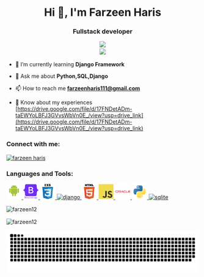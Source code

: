 <h1 align="center">Hi 👋, I'm Farzeen Haris</h1>
<h3 align="center">Fullstack developer</h3>

<div align="center">
  <img src="https://user-images.githubusercontent.com/78724676/107845321-998ad500-6e00-11eb-8f60-a90db837bdb2.gif"/>
</div>

<div align="center">
  <img src="https://i.pinimg.com/736x/ba/ab/89/baab898b47aff8f168978cda57219aec.jpg"/>
</div>

- 🌱 I’m currently learning **Django Framework**

- 💬 Ask me about **Python,SQL,Django**

- 📫 How to reach me **farzeenharis111@gmail.com**

- 📄 Know about my experiences [https://drive.google.com/file/d/17FNDetADm-taEWYoLBFJ3GVvsWbVn0E_/view?usp=drive_link](https://drive.google.com/file/d/17FNDetADm-taEWYoLBFJ3GVvsWbVn0E_/view?usp=drive_link)

<h3 align="left">Connect with me:</h3>
<p align="left">
<a href="https://linkedin.com/in/farzeen haris" target="blank"><img align="center" src="https://raw.githubusercontent.com/rahuldkjain/github-profile-readme-generator/master/src/images/icons/Social/linked-in-alt.svg" alt="farzeen haris" height="30" width="40" /></a>
</p>

<h3 align="left">Languages and Tools:</h3>
<p align="left"> <a href="https://developer.android.com" target="_blank" rel="noreferrer"> <img src="https://raw.githubusercontent.com/devicons/devicon/master/icons/android/android-original-wordmark.svg" alt="android" width="40" height="40"/> </a> <a href="https://getbootstrap.com" target="_blank" rel="noreferrer"> <img src="https://raw.githubusercontent.com/devicons/devicon/master/icons/bootstrap/bootstrap-plain-wordmark.svg" alt="bootstrap" width="40" height="40"/> </a> <a href="https://www.w3schools.com/css/" target="_blank" rel="noreferrer"> <img src="https://raw.githubusercontent.com/devicons/devicon/master/icons/css3/css3-original-wordmark.svg" alt="css3" width="40" height="40"/> </a> <a href="https://www.djangoproject.com/" target="_blank" rel="noreferrer"> <img src="https://cdn.worldvectorlogo.com/logos/django.svg" alt="django" width="40" height="40"/> </a> <a href="https://www.w3.org/html/" target="_blank" rel="noreferrer"> <img src="https://raw.githubusercontent.com/devicons/devicon/master/icons/html5/html5-original-wordmark.svg" alt="html5" width="40" height="40"/> </a> <a href="https://developer.mozilla.org/en-US/docs/Web/JavaScript" target="_blank" rel="noreferrer"> <img src="https://raw.githubusercontent.com/devicons/devicon/master/icons/javascript/javascript-original.svg" alt="javascript" width="40" height="40"/> </a> <a href="https://www.oracle.com/" target="_blank" rel="noreferrer"> <img src="https://raw.githubusercontent.com/devicons/devicon/master/icons/oracle/oracle-original.svg" alt="oracle" width="40" height="40"/> </a> <a href="https://www.python.org" target="_blank" rel="noreferrer"> <img src="https://raw.githubusercontent.com/devicons/devicon/master/icons/python/python-original.svg" alt="python" width="40" height="40"/> </a> <a href="https://www.sqlite.org/" target="_blank" rel="noreferrer"> <img src="https://www.vectorlogo.zone/logos/sqlite/sqlite-icon.svg" alt="sqlite" width="40" height="40"/> </a> </p>

<p><img align="center" src="https://github-readme-stats.vercel.app/api/top-langs?username=farzeen12&show_icons=true&locale=en&layout=compact" alt="farzeen12" /></p>

<p><img align="center" src="https://github-readme-streak-stats.herokuapp.com/?user=farzeen12&" alt="farzeen12" /></p>

<picture>
  <source
    media="(prefers-color-scheme: dark)"
    srcset="https://raw.githubusercontent.com/platane/snk/output/github-contribution-grid-snake-dark.svg"
  />
  <source
    media="(prefers-color-scheme: light)"
    srcset="https://raw.githubusercontent.com/platane/snk/output/github-contribution-grid-snake.svg"
  />
  <img
    alt="github contribution grid snake animation"
    src="https://raw.githubusercontent.com/platane/snk/output/github-contribution-grid-snake.svg"
  />
</picture>
